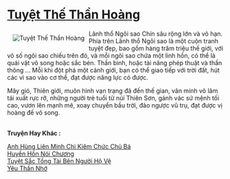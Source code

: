 <a href="https://truyenwiki.net/tuyet-the-than-hoang.35866/" title="Tuyệt Thế Thần Hoàng"><h1>Tuyệt Thế Thần Hoàng</h1></a><div style="display:table"><img align="right" style="float: left; padding: 10px;" src="https://truyenwiki.net/a/img/str/src/35866.jpg" alt="Tuyệt Thế Thần Hoàng">Lãnh thổ Ngôi sao Chín sâu rộng lớn và vô hạn. Phía trên Lãnh thổ Ngôi sao là một cuộn tranh tuyệt đẹp, bao gồm hàng trăm triệu thế giới, với vô số ngôi sao chiếu trên đó, và mỗi ngôi sao chứa một linh hồn, có thể là quái vật vô song hoặc sắc bén. Thần binh, hoặc tài năng phép thuật và thần thông ... Mỗi khi đột phá một cảnh giới, bạn có thể giao tiếp với trời đất, hút các vì sao vào cơ thể, đạt được năng lực có được.<p></p> Mây gió, Thiên giới, muôn hình vạn trạng đã đến thế gian, văn minh võ lâm tái xuất rực rỡ, những người trẻ tuổi từ núi Thiên Sơn, gánh vác sứ mệnh tối cao, vươn lên mạnh mẽ, xoay chuyển bầu trời, đảo ngược vũ trụ, đạt được vị hoàng đế vô song.</div><p><br><b>Truyện Hay Khác :</b></p><a href="https://truyenwiki.net/anh-hung-lien-minh-chi-kiem-chuc-chu-ba.35625/" alt="Anh Hùng Liên Minh Chi Kiêm Chức Chủ Bá">Anh Hùng Liên Minh Chi Kiêm Chức Chủ Bá</a><br/><a href="https://github.com/nownovels/wikidich/tree/master/truyenhay/36241" alt="Huyền Hồn Nói Chương">Huyền Hồn Nói Chương</a><br/><a href="https://github.com/nownovels/wikidich/tree/master/truyenhay/35000" alt="Tuyệt Sắc Tổng Tài Bên Người Hộ Vệ">Tuyệt Sắc Tổng Tài Bên Người Hộ Vệ</a><br/><a href="https://sangtacviet.wordpress.com/2020/10/22/yeu-than-nho/" alt="Yêu Thần Nhớ">Yêu Thần Nhớ</a><br/>